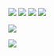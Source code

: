 ![](https://github.com/a-dwivedi/Unsupervised-Automatic-Image-Segmentation/blob/main/Reports/A-1.jpeg)
![](https://github.com/a-dwivedi/Unsupervised-Automatic-Image-Segmentation/blob/main/Reports/A2.jpeg)
![](https://github.com/a-dwivedi/Unsupervised-Automatic-Image-Segmentation/blob/main/Reports/A3.jpeg)
![](https://github.com/a-dwivedi/Unsupervised-Automatic-Image-Segmentation/blob/main/Reports/A4.jpeg)



![](https://github.com/a-dwivedi/Unsupervised-Automatic-Image-Segmentation/blob/main/Reports/A5.jpeg)







![](https://github.com/a-dwivedi/Unsupervised-Automatic-Image-Segmentation/blob/main/Reports/A6.jpeg)





